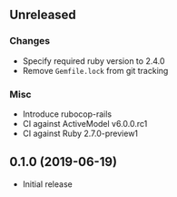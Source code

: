 ## Unreleased

### Changes

* Specify required ruby version to 2.4.0
* Remove `Gemfile.lock` from git tracking

### Misc

* Introduce rubocop-rails
* CI against ActiveModel v6.0.0.rc1
* CI against Ruby 2.7.0-preview1


## 0.1.0 (2019-06-19)

* Initial release
